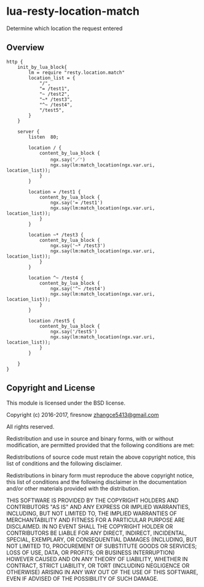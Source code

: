 # lua-resty-location-match
Determine which location the request entered

## Overview
```
http {
    init_by_lua_block{
        lm = require "resty.location.match"
        location_list = {
            "/",
            "= /test1",
            "~ /test2",
            "~* /test3",
            "^~ /test4",
            "/test5",
        }
    }

    server {
        listen  80;

        location / {
            content_by_lua_block {
                ngx.say('／')
                ngx.say(lm:match_location(ngx.var.uri, location_list));
            }
        }

        location = /test1 {
            content_by_lua_block {
                ngx.say('= /test1')
                ngx.say(lm:match_location(ngx.var.uri, location_list));
            }
        }

        location ~* /test3 {
            content_by_lua_block {
                ngx.say('~* /test3')
                ngx.say(lm:match_location(ngx.var.uri, location_list));
            }
        }

        location ^~ /test4 {
            content_by_lua_block {
                ngx.say('^~ /test4')
                ngx.say(lm:match_location(ngx.var.uri, location_list));
            }
        }

        location /test5 {
            content_by_lua_block {
                ngx.say('/test5')
                ngx.say(lm:match_location(ngx.var.uri, location_list));
            }
        }

    }
}
```

## Copyright and License

This module is licensed under the BSD license.

Copyright (c) 2016-2017, firesnow zhangce5413@gmail.com

All rights reserved.

Redistribution and use in source and binary forms, with or without modification, are permitted provided that the following conditions are met:

Redistributions of source code must retain the above copyright notice, this list of conditions and the following disclaimer.

Redistributions in binary form must reproduce the above copyright notice, this list of conditions and the following disclaimer in the documentation and/or other materials provided with the distribution.

THIS SOFTWARE IS PROVIDED BY THE COPYRIGHT HOLDERS AND CONTRIBUTORS "AS IS" AND ANY EXPRESS OR IMPLIED WARRANTIES, INCLUDING, BUT NOT LIMITED TO, THE IMPLIED WARRANTIES OF MERCHANTABILITY AND FITNESS FOR A PARTICULAR PURPOSE ARE DISCLAIMED. IN NO EVENT SHALL THE COPYRIGHT HOLDER OR CONTRIBUTORS BE LIABLE FOR ANY DIRECT, INDIRECT, INCIDENTAL, SPECIAL, EXEMPLARY, OR CONSEQUENTIAL DAMAGES (INCLUDING, BUT NOT LIMITED TO, PROCUREMENT OF SUBSTITUTE GOODS OR SERVICES; LOSS OF USE, DATA, OR PROFITS; OR BUSINESS INTERRUPTION) HOWEVER CAUSED AND ON ANY THEORY OF LIABILITY, WHETHER IN CONTRACT, STRICT LIABILITY, OR TORT (INCLUDING NEGLIGENCE OR OTHERWISE) ARISING IN ANY WAY OUT OF THE USE OF THIS SOFTWARE, EVEN IF ADVISED OF THE POSSIBILITY OF SUCH DAMAGE.

